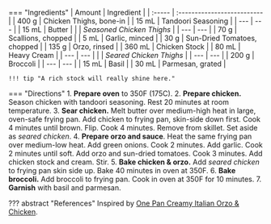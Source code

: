 === "Ingredients"
    | Amount | Ingredient                  |
    | :----- | :-------------------------- |
    | 400 g  | Chicken Thighs, bone-in     |
    | 15 mL  | Tandoori Seasoning          |
    | ---    | ---                         |
    | 15 mL  | Butter                      |
    |        | *Seasoned Chicken Thighs*   |
    | ---    | ---                         |
    | 70 g   | Scallions, chopped          |
    | 5 mL   | Garlic, minced              |
    | 30 g   | Sun-Dried Tomatoes, chopped |
    | 135 g  | Orzo, rinsed                |
    | 360 mL | Chicken Stock               |
    | 80 mL  | Heavy Cream                 |
    | ---    | ---                         |
    |        | *Seared Chicken Thighs*     |
    | ---    | ---                         |
    | 200 g  | Broccoli                    |
    | ---    | ---                         |
    | 15 mL  | Basil                       |
    | 30 mL  | Parmesan, grated            |

    !!! tip "A rich stock will really shine here."

=== "Directions"
    1. **Prepare oven** to 350F (175C).
    2. **Prepare chicken.** Season chicken with tandoori seasoning. Rest 20 minutes at room temperature.
    3. **Sear chicken.** Melt butter over medium-high heat in large, oven-safe frying pan. Add chicken to frying pan, skin-side down first. Cook 4 minutes until brown. Flip. Cook 4 minutes. Remove from skillet. Set aside as *seared chicken*.
    4. **Prepare orzo and sauce**. Heat the same frying pan over medium-low heat. Add green onions. Cook 2 minutes. Add garlic. Cook 2 minutes until soft. Add orzo and sun-dried tomatoes. Cook 3 minutes. Add chicken stock and cream. Stir.
    5. **Bake chicken & orzo.** Add *seared chicken* to frying pan skin side up. Bake 40 minutes in oven at 350F.
    6. **Bake broccoli.** Add broccoli to frying pan. Cook in oven at 350F for 10 minutes.
    7. **Garnish** with basil and parmesan.


??? abstract "References"
    Inspired by [One Pan Creamy Italian Orzo & Chicken](https://www.reddit.com/r/GifRecipes/comments/95wr6x/onepan_creamy_italian_orzo_chicken_oc/).
